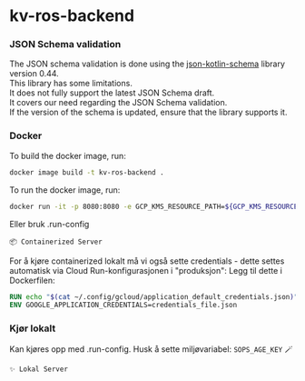 # kv-ros-backend

### JSON Schema validation

The JSON schema validation is done using the [json-kotlin-schema](https://github.com/pwall567/json-kotlin-schema)
library version 0.44.  
This library has some limitations.  
It does not fully support the latest JSON Schema draft.  
It covers our need regarding the JSON Schema validation.  
If the version of the schema is updated, ensure that the library supports it.

### Docker

To build the docker image, run:

```sh
docker image build -t kv-ros-backend .
```

To run the docker image, run:

```sh
docker run -it -p 8080:8080 -e GCP_KMS_RESOURCE_PATH=${GCP_KMS_RESOURCE_PATH} -e SOPS_AGE_PUBLIC_KEY=${SOPS_AGE_PUBLIC_KEY} -e SOPS_AGE_KEY=${SOPS_AGE_PRIVATE_KEY} kv-ros-backend
```

Eller bruk .run-config

```
📦 Containerized Server
```

For å kjøre containerized lokalt må vi også sette credentials - dette settes automatisk via Cloud Run-konfigurasjonen
i "produksjon":
Legg til dette i Dockerfilen:

```Dockerfile
RUN echo "$(cat ~/.config/gcloud/application_default_credentials.json)" > ./credentials_file.json
ENV GOOGLE_APPLICATION_CREDENTIALS=credentials_file.json
```

### Kjør lokalt

Kan kjøres opp med .run-config.
Husk å sette miljøvariabel: ```SOPS_AGE_KEY``` 🪄

```
✨ Lokal Server
```

